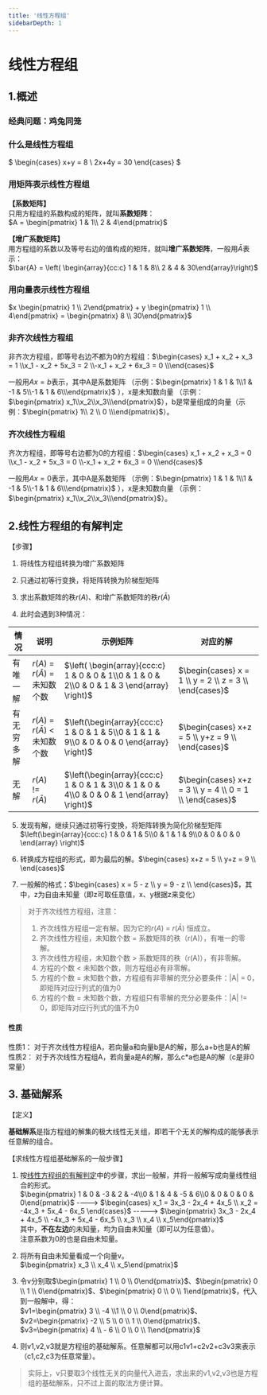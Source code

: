 ```yaml
---
title: '线性方程组'
sidebarDepth: 1
---
```


# 线性方程组

## 1.概述
### 经典问题：鸡兔同笼


### 什么是线性方程组

$
\begin{cases}
x+y = 8 \\
2x+4y = 30
\end{cases}
$


### 用矩阵表示线性方程组
**【系数矩阵】**  
只用方程组的系数构成的矩阵，就叫**系数矩阵**：  
$A = \begin{pmatrix} 1 & 1\\  2 & 4\end{pmatrix}$  

**【增广系数矩阵】**  
用方程组的系数以及等号右边的值构成的矩阵，就叫**增广系数矩阵**，一般用$\bar{A}$表示：  
$\bar{A} = \left( \begin{array}{cc:c} 1 & 1 & 8\\  2 & 4 & 30\end{array}\right)$  


### 用向量表示线性方程组
$x \begin{pmatrix} 1 \\ 2\end{pmatrix} + y \begin{pmatrix} 1 \\ 4\end{pmatrix} = \begin{pmatrix} 8 \\ 30\end{pmatrix}$  

### 非齐次线性方程组

非齐次方程组，即等号右边不都为0的方程组：$\begin{cases} x_1 + x_2 + x_3 = 1 \\x_1 - x_2 + 5x_3 = 2 \\-x_1 + x_2 + 6x_3 = 0 \\\end{cases}$

一般用$Ax=b$表示，其中A是系数矩阵 （示例：$\begin{pmatrix} 1 & 1 & 1\\1 & -1 & 5\\-1 & 1 & 6\\\end{pmatrix}$ ），x是未知数向量 （示例：$\begin{pmatrix} x_1\\x_2\\x_3\\\end{pmatrix}$），b是常量组成的向量（示例：$\begin{pmatrix} 1\\ 2 \\ 0 \\\end{pmatrix}$）。


### 齐次线性方程组

齐次方程组，即等号右边都为0的方程组：$\begin{cases} x_1 + x_2 + x_3 = 0 \\x_1 - x_2 + 5x_3 = 0 \\-x_1 + x_2 + 6x_3 = 0 \\\end{cases}$

一般用$Ax=0$表示，其中A是系数矩阵 （示例：$\begin{pmatrix} 1 & 1 & 1\\1 & -1 & 5\\-1 & 1 & 6\\\end{pmatrix}$ ），x是未知数向量 （示例：$\begin{pmatrix} x_1\\x_2\\x_3\\\end{pmatrix}$）。  

## 2.线性方程组的有解判定

【步骤】  
1. 将线性方程组转换为增广系数矩阵

2. 只通过初等行变换，将矩阵转换为阶梯型矩阵

3. 求出系数矩阵的秩$r(A)$、和增广系数矩阵的秩$r(\bar{A})$  

4. 此时会遇到3种情况：

| 情况     | 说明                                | 示例矩阵                                                                                          | 对应的解                                                     |
|--------|-----------------------------------|-----------------------------------------------------------------------------------------------|----------------------------------------------------------|
| 有唯一解  | $r(A)$ = $r(\bar{A})$  = 未知数个数 | $\left( \begin{array}{ccc:c} 1 & 0 & 0 & 1\\0 & 1 & 0 & 2\\0 & 0 & 1 & 3 \end{array} \right)$ | $\begin{cases} x = 1 \\ y = 2 \\ z = 3 \\ \end{cases}$   |
| 有无穷多解 | $r(A)$ = $r(\bar{A})$  < 未知数个数 | $\left(\begin{array}{ccc:c} 1 & 0 & 1 & 5\\0 & 1 & 1 & 9\\0 & 0 & 0 & 0 \end{array} \right)$  | $\begin{cases} x+z = 5 \\ y+z = 9 \\ \end{cases}$        |
| 无解     | $r(A)$ != $r(\bar{A})$            | $\left(\begin{array}{ccc:c} 1 & 0 & 1 & 3\\0 & 1 & 0 & 4\\0 & 0 & 0 & 1 \end{array} \right)$  | $\begin{cases} x+z = 3 \\ y = 4 \\ 0 = 1 \\ \end{cases}$ |


5. 发现有解，继续只通过初等行变换，将矩阵转换为简化阶梯型矩阵 $\left(\begin{array}{ccc:c} 1 & 0 & 1 & 5\\0 & 1 & 1 & 9\\0 & 0 & 0 & 0 \end{array} \right)$

6. 转换成方程组的形式，即为最后的解。$\begin{cases} x+z = 5 \\ y+z = 9 \\ \end{cases}$

7. 一般解的格式：$\begin{cases} x = 5 - z \\ y = 9 - z \\ \end{cases}$，其中，z为自由未知量（即z可取任意值，x、y根据z来变化）

> 对于齐次线性方程组，注意：
> 1. 齐次线性方程组一定有解。因为它的$r(A)$ = $r(\bar{A})$ 恒成立。
> 2. 齐次线性方程组，未知数个数 = 系数矩阵的秩（r(A)），有唯一的零解。
> 3. 齐次线性方程组，未知数个数 > 系数矩阵的秩（r(A)），有非零解。
> 4. 方程的个数 < 未知数个数，则方程组必有非零解。
> 5. 方程的个数 = 未知数个数，方程组有非零解的充分必要条件：|A| = 0，即矩阵对应行列式的值为0
> 6. 方程的个数 = 未知数个数，方程组只有零解的充分必要条件：|A| != 0，即矩阵对应行列式的值不为0

#### 性质
性质1： 对于齐次线性方程组A，若向量a和向量b是A的解，那么a+b也是A的解  
性质2： 对于齐次线性方程组A，若向量a是A的解，那么c*a也是A的解（c是非0常量）

## 3. 基础解系

【定义】  

  **基础解系**是指方程组的解集的极大线性无关组，即若干个无关的解构成的能够表示任意解的组合。  

【求线性方程组基础解系的一般步骤】  

1. 按[线性方程组的有解判定](线性方程组.md#_2-线性方程组的有解判定)中的步骤，求出一般解，并将一般解写成向量线性组合的形式。  
   $\begin{pmatrix} 1 & 0 & -3 & 2 & -4\\0 & 1 & 4 & -5 & 6\\0 & 0 & 0 & 0 & 0\end{pmatrix}$  ---->   $\begin{cases} x_1 = 3x_3 - 2x_4 + 4x_5 \\ x_2 = -4x_3 + 5x_4 - 6x_5  \end{cases}$  -----> $\begin{pmatrix} 3x_3 - 2x_4 + 4x_5 \\ -4x_3 + 5x_4 - 6x_5 \\ x_3 \\ x_4 \\ x_5\end{pmatrix}$  
   其中，**不在左边**的未知量，均为自由未知量（即可以为任意值）。  
   注意系数为0的也是自由未知量。  

2. 将所有自由未知量看成一个向量v。  
   $\begin{pmatrix} x_3 \\ x_4 \\ x_5\end{pmatrix}$  

3. 令v分别取$\begin{pmatrix} 1 \\ 0 \\ 0\end{pmatrix}$、$\begin{pmatrix} 0 \\ 1 \\ 0\end{pmatrix}$、$\begin{pmatrix} 0 \\ 0 \\ 1\end{pmatrix}$，代入到一般解中，得：  
   $v1=\begin{pmatrix} 3 \\ -4 \\1 \\ 0 \\ 0\end{pmatrix}$、$v2=\begin{pmatrix} -2 \\ 5 \\ 0 \\ 1 \\ 0\end{pmatrix}$、$v3=\begin{pmatrix} 4 \\ - 6 \\ 0 \\ 0 \\ 1\end{pmatrix}$  

4. 则v1,v2,v3就是方程组的基础解系。任意解都可以用c1v1+c2v2+c3v3来表示（c1,c2,c3为任意常量）。

> 实际上，v只要取3个线性无关的向量代入进去，求出来的v1,v2,v3也是方程组的基础解系，只不过上面的取法方便计算。
